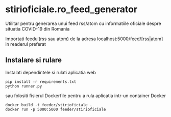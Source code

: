 # stirioficiale.ro_feed_generator
Utilitar pentru generarea unui feed rss/atom cu informatiile oficiale despre situatia COVID-19 din Romania

Importati feedul(rss sau atom) de la adresa localhost:5000/feed/[rss|atom] in readerul preferat

## Instalare si rulare
Instalati dependintele si rulati aplicatia web

```
pip install -r requirements.txt
python runner.py
```

sau folositi fisierul Dockerfile pentru a rula aplicatia intr-un container Docker

```
docker build -t feeder/stirioficiale .
docker run -p 5000:5000 feeder/stirioficiale
